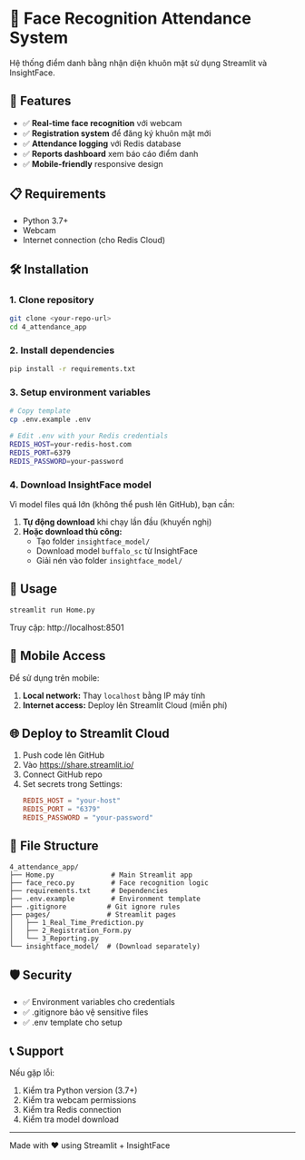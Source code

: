 # 📱 Face Recognition Attendance System

Hệ thống điểm danh bằng nhận diện khuôn mặt sử dụng Streamlit và InsightFace.

## 🚀 Features

- ✅ **Real-time face recognition** với webcam
- ✅ **Registration system** để đăng ký khuôn mặt mới  
- ✅ **Attendance logging** với Redis database
- ✅ **Reports dashboard** xem báo cáo điểm danh
- ✅ **Mobile-friendly** responsive design

## 📋 Requirements

- Python 3.7+
- Webcam
- Internet connection (cho Redis Cloud)

## 🛠️ Installation

### 1. Clone repository
```bash
git clone <your-repo-url>
cd 4_attendance_app
```

### 2. Install dependencies
```bash
pip install -r requirements.txt
```

### 3. Setup environment variables
```bash
# Copy template
cp .env.example .env

# Edit .env with your Redis credentials
REDIS_HOST=your-redis-host.com
REDIS_PORT=6379
REDIS_PASSWORD=your-password
```

### 4. Download InsightFace model
Vì model files quá lớn (không thể push lên GitHub), bạn cần:

1. **Tự động download** khi chạy lần đầu (khuyến nghị)
2. **Hoặc download thủ công:**
   - Tạo folder `insightface_model/`
   - Download model `buffalo_sc` từ InsightFace
   - Giải nén vào folder `insightface_model/`

## 🎯 Usage

```bash
streamlit run Home.py
```

Truy cập: http://localhost:8501

## 📱 Mobile Access

Để sử dụng trên mobile:

1. **Local network:** Thay `localhost` bằng IP máy tính
2. **Internet access:** Deploy lên Streamlit Cloud (miễn phí)

## 🌐 Deploy to Streamlit Cloud

1. Push code lên GitHub
2. Vào https://share.streamlit.io/
3. Connect GitHub repo
4. Set secrets trong Settings:
   ```toml
   REDIS_HOST = "your-host"
   REDIS_PORT = "6379"
   REDIS_PASSWORD = "your-password"
   ```

## 🔧 File Structure

```
4_attendance_app/
├── Home.py              # Main Streamlit app
├── face_reco.py         # Face recognition logic
├── requirements.txt     # Dependencies
├── .env.example         # Environment template
├── .gitignore          # Git ignore rules
├── pages/              # Streamlit pages
│   ├── 1_Real_Time_Prediction.py
│   ├── 2_Registration_Form.py
│   └── 3_Reporting.py
└── insightface_model/  # (Download separately)
```

## 🛡️ Security

- ✅ Environment variables cho credentials
- ✅ .gitignore bảo vệ sensitive files
- ✅ .env template cho setup

## 📞 Support

Nếu gặp lỗi:
1. Kiểm tra Python version (3.7+)
2. Kiểm tra webcam permissions
3. Kiểm tra Redis connection
4. Kiểm tra model download

---
Made with ❤️ using Streamlit + InsightFace 